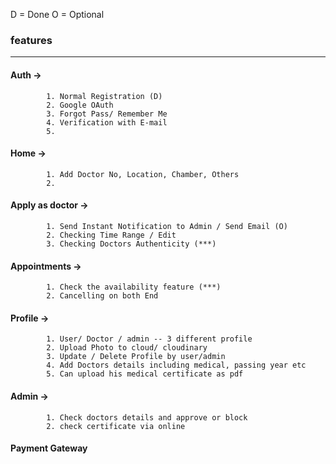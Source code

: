 D = Done
O = Optional

### features ###
-----------------------------------------
#### Auth -> 
            1. Normal Registration (D)
            2. Google OAuth
            3. Forgot Pass/ Remember Me
            4. Verification with E-mail
            5.

#### Home ->
            1. Add Doctor No, Location, Chamber, Others
            2.

#### Apply as doctor ->
            1. Send Instant Notification to Admin / Send Email (O)
            2. Checking Time Range / Edit
            3. Checking Doctors Authenticity (***)
            
#### Appointments ->
            1. Check the availability feature (***)
            2. Cancelling on both End

#### Profile ->
            1. User/ Doctor / admin -- 3 different profile
            2. Upload Photo to cloud/ cloudinary
            3. Update / Delete Profile by user/admin
            4. Add Doctors details including medical, passing year etc
            5. Can upload his medical certificate as pdf

#### Admin -> 
            1. Check doctors details and approve or block
            2. check certificate via online
            

#### Payment Gateway